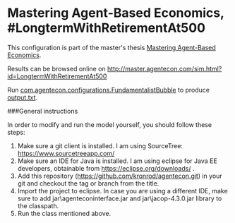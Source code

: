 # Mastering Agent-Based Economics, #LongtermWithRetirementAt500

This configuration is part of the master's thesis [Mastering Agent-Based Economics](http://master.agentecon.com/thesis.pdf).

Results can be browsed online on http://master.agentecon.com/sim.html?id=LongtermWithRetirementAt500

Run [com.agentecon.configurations.FundamentalistBubble](https://github.com/kronrod/agentecon/blob/LongtermWithRetirementAt500/src/com/agentecon/configurations/FundamentalistBubble.java) to produce [output.txt](https://github.com/kronrod/agentecon/blob/LongtermWithRetirementAt500/src/com/agentecon/configurations/output.txt).

###General instructions

In order to modify and run the model yourself, you should follow these steps:

1. Make sure a git client is installed. I am using SourceTree: https://www.sourcetreeapp.com/
2. Make sure an IDE for Java is installed. I am using eclipse for Java EE developers, obtainable from https://eclipse.org/downloads/ .
3. Add this repository (https://github.com/kronrod/agentecon.git) in your git and checkout the tag or branch from the title.
4. Import the project to eclipse. In case you are using a different IDE, make sure to add jar\agenteconinterface.jar and jar\jacop-4.3.0.jar library to the classpath.
5. Run the class mentioned above.